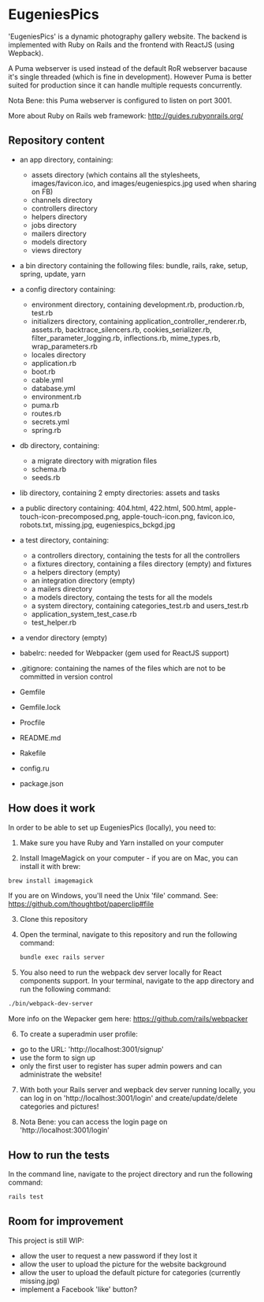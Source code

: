 EugeniesPics
==========

'EugeniesPics' is a dynamic photography gallery website.
The backend is implemented with Ruby on Rails and the frontend with 
ReactJS (using Wepback).

A Puma webserver is used instead of the default RoR webserver bacause it's
single threaded (which is fine in development).
However Puma is better suited for production since it can handle multiple 
requests concurrently.

Nota Bene: this Puma webserver is configured to listen on port 3001.

More about Ruby on Rails web framework: http://guides.rubyonrails.org/


Repository content
------------------
+ an app directory, containing:
  + assets directory (which contains all the stylesheets, images/favicon.ico, 
  and images/eugeniespics.jpg used when sharing on FB)
  + channels directory
  + controllers directory
  + helpers directory
  + jobs directory
  + mailers directory
  + models directory
  + views directory

+ a bin directory containing the following files: bundle, rails, rake, setup, spring,
update, yarn

+ a config directory containing:
  + environment directory, containing development.rb, production.rb, test.rb
  + initializers directory, containing application_controller_renderer.rb,
  assets.rb, backtrace_silencers.rb, cookies_serializer.rb,
  filter_parameter_logging.rb, inflections.rb, mime_types.rb, wrap_parameters.rb
  + locales directory
  + application.rb
  + boot.rb
  + cable.yml
  + database.yml
  + environment.rb
  + puma.rb
  + routes.rb
  + secrets.yml
  + spring.rb

+ db directory, containing:
  + a migrate directory with migration files
  + schema.rb
  + seeds.rb

+ lib directory, containing 2 empty directories: assets and tasks

+ a public directory containing: 404.html, 422.html, 500.html,
apple-touch-icon-precomposed.png, apple-touch-icon.png, favicon.ico, robots.txt,
missing.jpg, eugeniespics_bckgd.jpg

+ a test directory, containing:
  + a controllers directory, containing the tests for all the controllers
  + a fixtures directory, containing a files directory (empty) and fixtures
  + a helpers directory (empty)
  + an integration directory (empty)
  + a mailers directory
  + a models directory, containg the tests for all the models
  + a system directory, containing categories_test.rb and users_test.rb
  + application_system_test_case.rb
  + test_helper.rb

+ a vendor directory (empty)

+ babelrc: needed for Webpacker (gem used for ReactJS support)
+ .gitignore: containing the names of the files which are not to be committed in
version control
+ Gemfile
+ Gemfile.lock
+ Procfile
+ README.md
+ Rakefile
+ config.ru
+ package.json


How does it work
----------------
In order to be able to set up EugeniesPics (locally), you need to:

1. Make sure you have Ruby and Yarn installed on your computer

2. Install ImageMagick on your computer - if you are on Mac, you can install it
with brew:
  ```sh
  brew install imagemagick
  ```

  If you are on Windows, you'll need the Unix 'file' command. See:
  https://github.com/thoughtbot/paperclip#file

3. Clone this repository

4. Open the terminal, navigate to this repository and run the following command:
    ```sh
    bundle exec rails server
    ```

5. You also need to run the webpack dev server locally for React components support.
In your terminal, navigate to the app directory and run the following command:
  ```sh
  ./bin/webpack-dev-server
  ```
More info on the Wepacker gem here: https://github.com/rails/webpacker

6. To create a superadmin user profile:
  + go to the URL: 'http://localhost:3001/signup'
  + use the form to sign up
  + only the first user to register has super admin powers and can administrate 
  the website!

7. With both your Rails server and wepback dev server running locally, you can log
in on 'http://localhost:3001/login' and create/update/delete categories and pictures!

8. Nota Bene: you can access the login page on 'http://localhost:3001/login'


How to run the tests
--------------------
In the command line, navigate to the project directory and run the following command:
  ```sh
  rails test
  ```


Room for improvement
--------------------
This project is still WIP:
- allow the user to request a new password if they lost it
- allow the user to upload the picture for the website background
- allow the user to upload the default picture for categories (currently missing.jpg)
- implement a Facebook 'like' button?